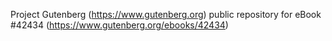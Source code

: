 Project Gutenberg (https://www.gutenberg.org) public repository for eBook #42434 (https://www.gutenberg.org/ebooks/42434)
